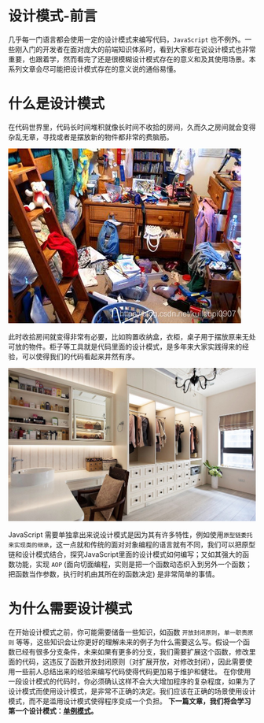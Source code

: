 # 设计模式-前言

几乎每一门语言都会使用一定的设计模式来编写代码，`JavaScript` 也不例外。一些刚入门的开发者在面对庞大的前端知识体系时，看到大家都在说设计模式也非常重要，也跟着学，然而看完了还是很模糊设计模式存在的意义和及其使用场景。本系列文章会尽可能把设计模式存在的意义说的通俗易懂。
# 什么是设计模式
 在代码世界里，代码长时间堆积就像长时间不收拾的房间，久而久之房间就会变得杂乱无章，寻找或者是摆放新的物件都非常的费脑筋。

![不整齐的房间](../../images/前言/不整齐.jpeg)


此时收拾房间就变得非常有必要，比如购置收纳盒，衣柜，桌子用于摆放原来无处可放的物件。柜子等工具就是代码里面的设计模式，是多年来大家实践得来的经验，可以使得我们的代码看起来井然有序。

![整齐的房间](../../images/前言/整齐.jpeg)

 
 JavaScript 需要单独拿出来说设计模式是因为其有许多特性，例如使用`原型链委托来实现类的继承`，这一点就和传统的面对对象编程的语言就有不同，我们可以把原型链和设计模式结合，探究JavaScript里面的设计模式如何编写；又如其强大的函数功能，实现 `AOP` (面向切面编程，实则是把一个函数动态织入到另外一个函数；把函数当作参数，执行时机由其所在的函数决定) 是非常简单的事情。

# 为什么需要设计模式
在开始设计模式之前，你可能需要储备一些知识，如函数 `开放封闭原则`，`单一职责原则` 等等，这些知识会让你更好的理解未来的例子为什么需要这么写。假设一个函数已经有很多分支条件，未来如果有更多的分支，我们需要扩展这个函数，修改里面的代码，这违反了函数开放封闭原则（对扩展开放，对修改封闭），因此需要使用一些前人总结出来的经验来编写代码使得代码更加易于维护和健壮。
在你使用一段设计模式的代码时，你必须确认这样不会大大增加程序的复杂程度，如果为了设计模式而使用设计模式，是非常不正确的决定。我们应该在正确的场景使用设计模式，而不是滥用设计模式使得程序变成一个负担。
**下一篇文章，我们将会学习第一个设计模式：[单例模式](https://blog.csdn.net/kuiloupi0907/article/details/116504164)。**